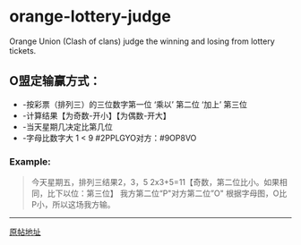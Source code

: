 # orange-lottery-judge
Orange Union (Clash of clans) judge the winning and losing from lottery tickets.

## O盟定输赢方式：
* -按彩票（排列三）的三位数字第一位 ‘乘以’ 第二位 ‘加上’ 第三位
* -计算结果【为奇数-开小】【为偶数-开大】 
* -当天星期几决定比第几位
* -字母比数字大 1 < 9 #2PPLGYO对方：#9OP8VO 

### Example:
> 今天星期五，排列三结果2，3，5
2x3+5=11【奇数，第二位比小。如果相同，比下以位：第三位】
我方第二位“P"对方第二位”O"
根据字母图，O比P小，所以这场我方输。 
---------------------------------------
[原帖地址](http://tieba.baidu.com/p/4932945033?share=9105&fr=share&see_lz=0)
